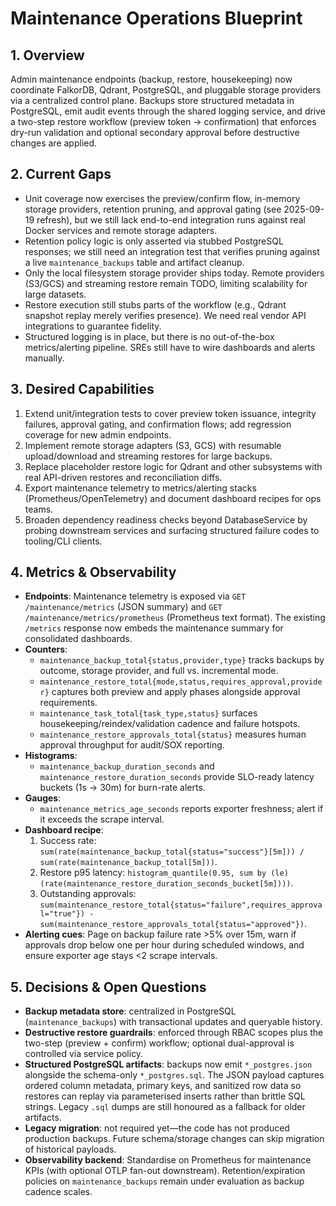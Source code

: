 # Maintenance Operations Blueprint

## 1. Overview
Admin maintenance endpoints (backup, restore, housekeeping) now coordinate FalkorDB, Qdrant, PostgreSQL, and pluggable storage providers via a centralized control plane. Backups store structured metadata in PostgreSQL, emit audit events through the shared logging service, and drive a two-step restore workflow (preview token → confirmation) that enforces dry-run validation and optional secondary approval before destructive changes are applied.

## 2. Current Gaps
- Unit coverage now exercises the preview/confirm flow, in-memory storage providers, retention pruning, and approval gating (see 2025-09-19 refresh), but we still lack end-to-end integration runs against real Docker services and remote storage adapters.
- Retention policy logic is only asserted via stubbed PostgreSQL responses; we still need an integration test that verifies pruning against a live `maintenance_backups` table and artifact cleanup.
- Only the local filesystem storage provider ships today. Remote providers (S3/GCS) and streaming restore remain TODO, limiting scalability for large datasets.
- Restore execution still stubs parts of the workflow (e.g., Qdrant snapshot replay merely verifies presence). We need real vendor API integrations to guarantee fidelity.
- Structured logging is in place, but there is no out-of-the-box metrics/alerting pipeline. SREs still have to wire dashboards and alerts manually.

## 3. Desired Capabilities
1. Extend unit/integration tests to cover preview token issuance, integrity failures, approval gating, and confirmation flows; add regression coverage for new admin endpoints.
2. Implement remote storage adapters (S3, GCS) with resumable upload/download and streaming restores for large backups.
3. Replace placeholder restore logic for Qdrant and other subsystems with real API-driven restores and reconciliation diffs.
4. Export maintenance telemetry to metrics/alerting stacks (Prometheus/OpenTelemetry) and document dashboard recipes for ops teams.
5. Broaden dependency readiness checks beyond DatabaseService by probing downstream services and surfacing structured failure codes to tooling/CLI clients.

## 4. Metrics & Observability
- **Endpoints**: Maintenance telemetry is exposed via `GET /maintenance/metrics` (JSON summary) and `GET /maintenance/metrics/prometheus` (Prometheus text format). The existing `/metrics` response now embeds the maintenance summary for consolidated dashboards.
- **Counters**:
  - `maintenance_backup_total{status,provider,type}` tracks backups by outcome, storage provider, and full vs. incremental mode.
  - `maintenance_restore_total{mode,status,requires_approval,provider}` captures both preview and apply phases alongside approval requirements.
  - `maintenance_task_total{task_type,status}` surfaces housekeeping/reindex/validation cadence and failure hotspots.
  - `maintenance_restore_approvals_total{status}` measures human approval throughput for audit/SOX reporting.
- **Histograms**:
  - `maintenance_backup_duration_seconds` and `maintenance_restore_duration_seconds` provide SLO-ready latency buckets (1s → 30m) for burn-rate alerts.
- **Gauges**:
  - `maintenance_metrics_age_seconds` reports exporter freshness; alert if it exceeds the scrape interval.
- **Dashboard recipe**:
  1. Success rate: `sum(rate(maintenance_backup_total{status="success"}[5m])) / sum(rate(maintenance_backup_total[5m]))`.
  2. Restore p95 latency: `histogram_quantile(0.95, sum by (le) (rate(maintenance_restore_duration_seconds_bucket[5m])))`.
  3. Outstanding approvals: `sum(maintenance_restore_total{status="failure",requires_approval="true"}) - sum(maintenance_restore_approvals_total{status="approved"})`.
- **Alerting cues**: Page on backup failure rate >5% over 15m, warn if approvals drop below one per hour during scheduled windows, and ensure exporter age stays <2 scrape intervals.

## 5. Decisions & Open Questions
- **Backup metadata store**: centralized in PostgreSQL (`maintenance_backups`) with transactional updates and queryable history.
- **Destructive restore guardrails**: enforced through RBAC scopes plus the two-step (preview + confirm) workflow; optional dual-approval is controlled via service policy.
- **Structured PostgreSQL artifacts**: backups now emit `*_postgres.json` alongside the schema-only `*_postgres.sql`. The JSON payload captures ordered column metadata, primary keys, and sanitized row data so restores can replay via parameterised inserts rather than brittle SQL strings. Legacy `.sql` dumps are still honoured as a fallback for older artifacts.
- **Legacy migration**: not required yet—the code has not produced production backups. Future schema/storage changes can skip migration of historical payloads.
- **Observability backend**: Standardise on Prometheus for maintenance KPIs (with optional OTLP fan-out downstream). Retention/expiration policies on `maintenance_backups` remain under evaluation as backup cadence scales.
